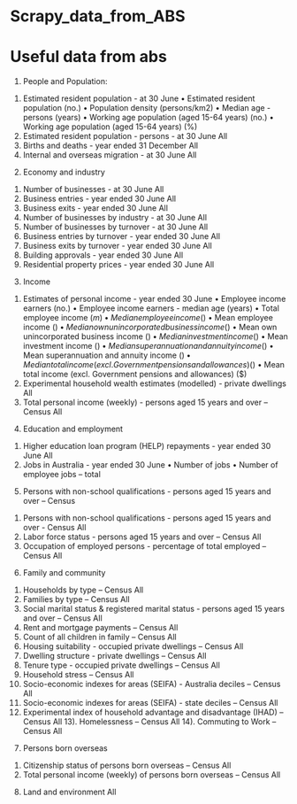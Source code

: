 # Scrapy_data_from_ABS
# Useful data from abs
1. People and Population:
1) Estimated resident population - at 30 June
•	Estimated resident population (no.)
•	Population density (persons/km2)
•	Median age - persons (years)
•	Working age population (aged 15-64 years) (no.)
•	Working age population (aged 15-64 years) (%)
2) Estimated resident population - persons - at 30 June
	All
3) Births and deaths - year ended 31 December
	All
4) Internal and overseas migration - at 30 June
	All
  
2. Economy and industry
1) Number of businesses - at 30 June
	All
2) Business entries - year ended 30 June
	All
3) Business exits - year ended 30 June
	All
4) Number of businesses by industry - at 30 June
	All
5) Number of businesses by turnover - at 30 June
	All
6) Business entries by turnover - year ended 30 June
	All
7) Business exits by turnover - year ended 30 June
	All
8) Building approvals - year ended 30 June
	All
9) Residential property prices - year ended 30 June
	All
  
3. Income
1) Estimates of personal income - year ended 30 June
•	Employee income earners (no.)
•	Employee income earners - median age (years)
•	Total employee income ($m)
•	Median employee income ($)
•	Mean employee income ($)
•	Median own unincorporated business income ($)
•	Mean own unincorporated business income ($)
•	Median investment income ($)
•	Mean investment income ($)
•	Median superannuation and annuity income ($)
•	Mean superannuation and annuity income ($)
•	Median total income (excl. Government pensions and allowances) ($)
•	Mean total income (excl. Government pensions and allowances) ($)
2) Experimental household wealth estimates (modelled) - private dwellings
	All
3) Total personal income (weekly) - persons aged 15 years and over – Census
	All
  
4. Education and employment
1) Higher education loan program (HELP) repayments - year ended 30 June
	All
2) Jobs in Australia - year ended 30 June
•	Number of jobs
•	Number of employee jobs – total

5. Persons with non-school qualifications - persons aged 15 years and over – Census
1) Persons with non-school qualifications - persons aged 15 years and over - Census
	All
2) Labor force status - persons aged 15 years and over – Census
	All
3) Occupation of employed persons - percentage of total employed – Census
	All
  
6. Family and community
1) Households by type – Census
	All
2) Families by type – Census
	All
3) Social marital status & registered marital status - persons aged 15 years and over – Census
	All
4) Rent and mortgage payments – Census
	All
5) Count of all children in family – Census
	All
6) Housing suitability - occupied private dwellings – Census
	All
7) Dwelling structure - private dwellings – Census
	All
8) Tenure type - occupied private dwellings – Census
	All
9) Household stress – Census
	All
10) Socio-economic indexes for areas (SEIFA) - Australia deciles – Census
	All
11) Socio-economic indexes for areas (SEIFA) - state deciles – Census
	All
12) Experimental index of household advantage and disadvantage (IHAD) – Census
All
13). Homelessness – Census
All
14). Commuting to Work – Census
	All
  
7. Persons born overseas
1) Citizenship status of persons born overseas – Census
	All
2) Total personal income (weekly) of persons born overseas – Census
	All
  
8. Land and environment
	All
